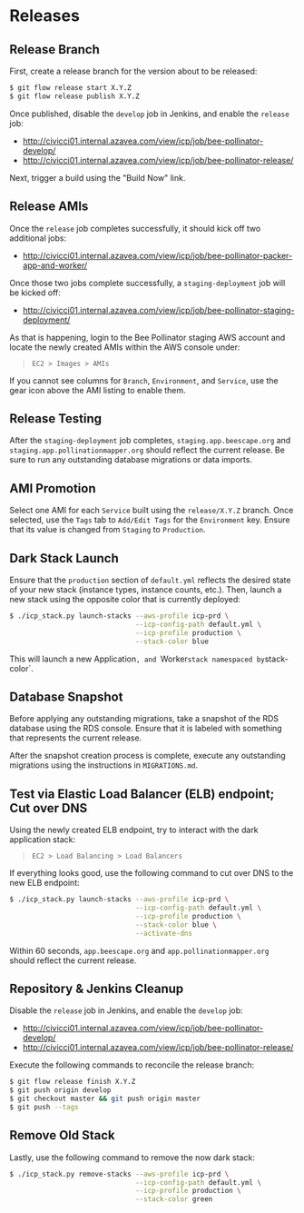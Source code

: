 # Releases

## Release Branch

First, create a release branch for the version about to be released:

```bash
$ git flow release start X.Y.Z
$ git flow release publish X.Y.Z
```

Once published, disable the `develop` job in Jenkins, and enable the `release` job:

- http://civicci01.internal.azavea.com/view/icp/job/bee-pollinator-develop/
- http://civicci01.internal.azavea.com/view/icp/job/bee-pollinator-release/

Next, trigger a build using the "Build Now" link.

## Release AMIs

Once the `release` job completes successfully, it should kick off two additional jobs:

- http://civicci01.internal.azavea.com/view/icp/job/bee-pollinator-packer-app-and-worker/

Once those two jobs complete successfully, a `staging-deployment` job will be kicked off:

- http://civicci01.internal.azavea.com/view/icp/job/bee-pollinator-staging-deployment/

As that is happening, login to the Bee Pollinator staging AWS account and locate the newly created AMIs within the AWS console under:

> `EC2 > Images > AMIs`

If you cannot see columns for `Branch`, `Environment`, and `Service`, use the gear icon above the AMI listing to enable them.

## Release Testing

After the `staging-deployment` job completes, `staging.app.beescape.org` and `staging.app.pollinationmapper.org` should reflect the current release. Be sure to run any outstanding database migrations or data imports.

## AMI Promotion

Select one AMI for each `Service` built using the `release/X.Y.Z` branch. Once selected, use the `Tags` tab to `Add/Edit Tags` for the `Environment` key. Ensure that its value is changed from `Staging` to `Production`.

## Dark Stack Launch

Ensure that the `production` section of `default.yml` reflects the desired state of your new stack (instance types, instance counts, etc.). Then, launch a new stack using the opposite color that is currently deployed:

```bash
$ ./icp_stack.py launch-stacks --aws-profile icp-prd \
                               --icp-config-path default.yml \
                               --icp-profile production \
                               --stack-color blue
```

This will launch a new Application`, and `Worker` stack namespaced by `stack-color`.

## Database Snapshot

Before applying any outstanding migrations, take a snapshot of the RDS database using the RDS console. Ensure that it is labeled with something that represents the current release.

After the snapshot creation process is complete, execute any outstanding migrations using the instructions in `MIGRATIONS.md`.

## Test via Elastic Load Balancer (ELB) endpoint; Cut over DNS

Using the newly created ELB endpoint, try to interact with the dark application stack:

> `EC2 > Load Balancing > Load Balancers`

If everything looks good, use the following command to cut over DNS to the new ELB endpoint:

```bash
$ ./icp_stack.py launch-stacks --aws-profile icp-prd \
                               --icp-config-path default.yml \
                               --icp-profile production \
                               --stack-color blue \
                               --activate-dns
```

Within 60 seconds, `app.beescape.org` and `app.pollinationmapper.org` should reflect the current release.

## Repository & Jenkins Cleanup

Disable the `release` job in Jenkins, and enable the `develop` job:

- http://civicci01.internal.azavea.com/view/icp/job/bee-pollinator-develop/
- http://civicci01.internal.azavea.com/view/icp/job/bee-pollinator-release/

Execute the following commands to reconcile the release branch:

```bash
$ git flow release finish X.Y.Z
$ git push origin develop
$ git checkout master && git push origin master
$ git push --tags
```

## Remove Old Stack

Lastly, use the following command to remove the now dark stack:

```bash
$ ./icp_stack.py remove-stacks --aws-profile icp-prd \
                               --icp-config-path default.yml \
                               --icp-profile production \
                               --stack-color green
```
